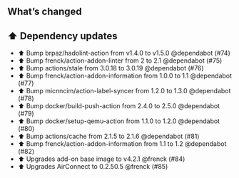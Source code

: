 ## What’s changed

## ⬆️ Dependency updates

- ⬆️ Bump brpaz/hadolint-action from v1.4.0 to v1.5.0 @dependabot (#74)
- ⬆️ Bump frenck/action-addon-linter from 2 to 2.1 @dependabot (#75)
- ⬆️ Bump actions/stale from 3.0.18 to 3.0.19 @dependabot (#76)
- ⬆️ Bump frenck/action-addon-information from 1.0.0 to 1.1 @dependabot (#77)
- ⬆️ Bump micnncim/action-label-syncer from 1.2.0 to 1.3.0 @dependabot (#78)
- ⬆️ Bump docker/build-push-action from 2.4.0 to 2.5.0 @dependabot (#79)
- ⬆️ Bump docker/setup-qemu-action from 1.1.0 to 1.2.0 @dependabot (#80)
- ⬆️ Bump actions/cache from 2.1.5 to 2.1.6 @dependabot (#81)
- ⬆️ Bump frenck/action-addon-information from 1.1 to 1.2 @dependabot (#82)
- ⬆️ Upgrades add-on base image to v4.2.1 @frenck (#84)
- ⬆️ Upgrades AirConnect to 0.2.50.5 @frenck (#85)
